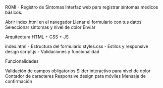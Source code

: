 ROMI - Registro de Síntomas
Interfaz web para registrar síntomas médicos básicos.


Abrir index.html en el navegador
Llenar el formulario con tus datos
Seleccionar síntomas y nivel de dolor
Enviar

Arquitectura
HTML + CSS + JS

index.html - Estructura del formulario
styles.css - Estilos y responsive design
script.js - Validaciones y funcionalidad


Funcionalidades

Validación de campos obligatorios
Slider interactivo para nivel de dolor
Contador de caracteres
Responsive design para móviles
Mensaje de confirmación
